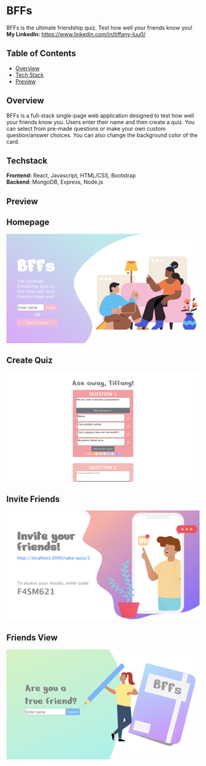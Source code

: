# BFFs
BFFs is the ultimate friendship quiz. Test how well
your friends know you!<br/>
**My LinkedIn:** https://www.linkedin.com/in/tiffany-luu0/ <br/>

## Table of Contents
* [Overview](#overview)
* [Tech Stack](#techstack)
* [Preview](#preview)

## Overview
BFFs is a full-stack single-page web application designed
to test how well your friends know you. Users enter their
name and then create a quiz. You can select from pre-made
questions or make your own custom question/answer choices. You can also change the background color of the card. <br/>

## Techstack
**Frontend:** React, Javascript, HTML/CSS, Bootstrap <br/>
**Backend**: MongoDB, Express, Node.js  <br/> 

## Preview
## Homepage
![Homepage](./client/src/images/for_README/homepage.png)

## Create Quiz 
![CreateQuiz](./client/src/images/for_README/create_quiz.png)

## Invite Friends
![Invite](./client/src/images/for_README/invite.png)

## Friends View
![FriendsView](./client/src/images/for_README/friends_view.png)

